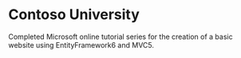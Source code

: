 # Contoso University

Completed Microsoft online tutorial series for the creation of a basic website using EntityFramework6 and MVC5.
